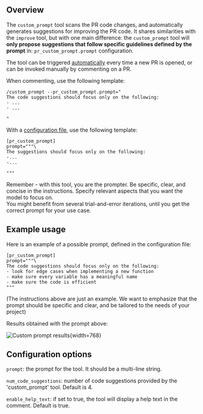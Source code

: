 ## Overview
The `custom_prompt` tool scans the PR code changes, and automatically generates suggestions for improving the PR code.
It shares similarities with the `improve` tool, but with one main difference: the `custom_prompt` tool will **only propose suggestions that follow specific guidelines defined by the prompt** in: `pr_custom_prompt.prompt` configuration.

The tool can be triggered [automatically](../usage-guide/automations_and_usage.md#github-app-automatic-tools-when-a-new-pr-is-opened) every time a new PR is opened, or can be invoked manually by commenting on a PR.

When commenting, use the following template:

```
/custom_prompt --pr_custom_prompt.prompt="
The code suggestions should focus only on the following:
- ...
- ...

"
```

With a [configuration file](../usage-guide/automations_and_usage.md#github-app), use the following template:

```
[pr_custom_prompt]
prompt="""\
The suggestions should focus only on the following:
-...
-...

"""
```

Remember - with this tool, you are the prompter. Be specific, clear, and concise in the instructions. Specify relevant aspects that you want the model to focus on. \
You might benefit from several trial-and-error iterations, until you get the correct prompt for your use case.

## Example usage

Here is an example of a possible prompt, defined in the configuration file:
```
[pr_custom_prompt]
prompt="""\
The code suggestions should focus only on the following:
- look for edge cases when implementing a new function
- make sure every variable has a meaningful name
- make sure the code is efficient
"""
```     

(The instructions above are just an example. We want to emphasize that the prompt should be specific and clear, and be tailored to the needs of your project)

Results obtained with the prompt above:

![Custom prompt results](https://codium.ai/images/pr_agent/custom_suggestions_result.png){width=768}

## Configuration options

`prompt`: the prompt for the tool. It should be a multi-line string.

`num_code_suggestions`: number of code suggestions provided by the 'custom_prompt' tool. Default is 4.

`enable_help_text`: if set to true, the tool will display a help text in the comment. Default is true.